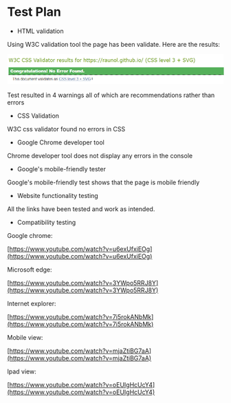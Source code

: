 #
# Test Plan

- HTML validation

Using W3C validation tool the page has been validate. Here are the results:

![alt text](https://github.com/RaunoL/SWD_500_website/blob/master/test%20plan/test%20images/W3C%20CSS.png "W3C validation results")

Test resulted in 4 warnings all of which are recommendations rather than errors

- CSS Validation

W3C css validator found no errors in CSS

- Google Chrome developer tool

Chrome developer tool does not display any errors in the console

- Google&#39;s mobile-friendly tester

Google&#39;s mobile-friendly test shows that the page is mobile friendly

- Website functionality testing

All the links have been tested and work as intended.

- Compatibility testing

Google chrome:

[https://www.youtube.com/watch?v=u6exUfxiEOg](https://www.youtube.com/watch?v=u6exUfxiEOg)

Microsoft edge:

[https://www.youtube.com/watch?v=3YWpo5RRJ8Y](https://www.youtube.com/watch?v=3YWpo5RRJ8Y)

Internet explorer:

[https://www.youtube.com/watch?v=7i5rokANbMk](https://www.youtube.com/watch?v=7i5rokANbMk)

Mobile view:

[https://www.youtube.com/watch?v=mjaZtiBG7aA](https://www.youtube.com/watch?v=mjaZtiBG7aA)

Ipad view:

[https://www.youtube.com/watch?v=oEUIgHcUcY4](https://www.youtube.com/watch?v=oEUIgHcUcY4)